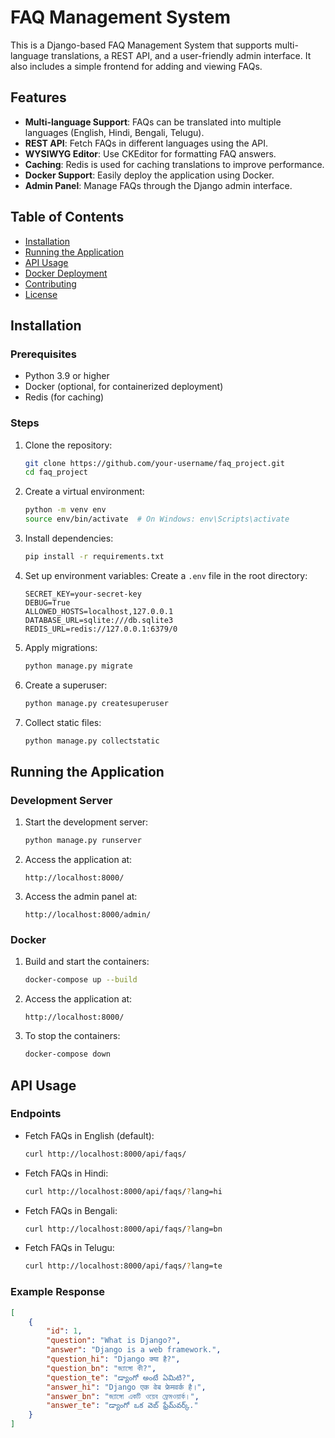 
# FAQ Management System

This is a Django-based FAQ Management System that supports multi-language translations, a REST API, and a user-friendly admin interface. It also includes a simple frontend for adding and viewing FAQs.

## Features
- **Multi-language Support**: FAQs can be translated into multiple languages (English, Hindi, Bengali, Telugu).
- **REST API**: Fetch FAQs in different languages using the API.
- **WYSIWYG Editor**: Use CKEditor for formatting FAQ answers.
- **Caching**: Redis is used for caching translations to improve performance.
- **Docker Support**: Easily deploy the application using Docker.
- **Admin Panel**: Manage FAQs through the Django admin interface.

## Table of Contents
- [Installation](#installation)
- [Running the Application](#running-the-application)
- [API Usage](#api-usage)
- [Docker Deployment](#docker-deployment)
- [Contributing](#contributing)
- [License](#license)

## Installation

### Prerequisites
- Python 3.9 or higher
- Docker (optional, for containerized deployment)
- Redis (for caching)

### Steps
1. Clone the repository:
    ```bash
    git clone https://github.com/your-username/faq_project.git
    cd faq_project
    ```

2. Create a virtual environment:
    ```bash
    python -m venv env
    source env/bin/activate  # On Windows: env\Scripts\activate
    ```

3. Install dependencies:
    ```bash
    pip install -r requirements.txt
    ```

4. Set up environment variables:
    Create a `.env` file in the root directory:
    ```env
    SECRET_KEY=your-secret-key
    DEBUG=True
    ALLOWED_HOSTS=localhost,127.0.0.1
    DATABASE_URL=sqlite:///db.sqlite3
    REDIS_URL=redis://127.0.0.1:6379/0
    ```

5. Apply migrations:
    ```bash
    python manage.py migrate
    ```

6. Create a superuser:
    ```bash
    python manage.py createsuperuser
    ```

7. Collect static files:
    ```bash
    python manage.py collectstatic
    ```

## Running the Application

### Development Server
1. Start the development server:
    ```bash
    python manage.py runserver
    ```
   
2. Access the application at:
    ```
    http://localhost:8000/
    ```

3. Access the admin panel at:
    ```
    http://localhost:8000/admin/
    ```

### Docker
1. Build and start the containers:
    ```bash
    docker-compose up --build
    ```

2. Access the application at:
    ```
    http://localhost:8000/
    ```

3. To stop the containers:
    ```bash
    docker-compose down
    ```

## API Usage

### Endpoints
- Fetch FAQs in English (default):
    ```bash
    curl http://localhost:8000/api/faqs/
    ```

- Fetch FAQs in Hindi:
    ```bash
    curl http://localhost:8000/api/faqs/?lang=hi
    ```

- Fetch FAQs in Bengali:
    ```bash
    curl http://localhost:8000/api/faqs/?lang=bn
    ```

- Fetch FAQs in Telugu:
    ```bash
    curl http://localhost:8000/api/faqs/?lang=te
    ```

### Example Response
```json
[
    {
        "id": 1,
        "question": "What is Django?",
        "answer": "Django is a web framework.",
        "question_hi": "Django क्या है?",
        "question_bn": "জ্যাঙ্গো কী?",
        "question_te": "డ్యాంగో అంటే ఏమిటి?",
        "answer_hi": "Django एक वेब फ्रेमवर्क है।",
        "answer_bn": "জ্যাঙ্গো একটি ওয়েব ফ্রেমওয়ার্ক।",
        "answer_te": "డ్యాంగో ఒక వెబ్ ఫ్రేమ్‌వర్క్."
    }
]
